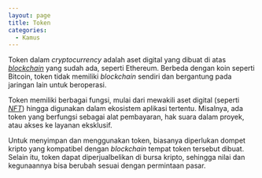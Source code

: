```yaml
---
layout: page
title: Token
categories:
  - Kamus
---
```


Token dalam *cryptocurrency* adalah aset digital yang dibuat di atas [*blockchain*](rojocrypto.com/blockchain/) yang sudah ada, seperti Ethereum. Berbeda dengan koin seperti Bitcoin, token tidak memiliki *blockchain* sendiri dan bergantung pada jaringan lain untuk beroperasi.

Token memiliki berbagai fungsi, mulai dari mewakili aset digital (seperti [*NFT*](https://rojocrypto.com/nft)) hingga digunakan dalam ekosistem aplikasi tertentu. Misalnya, ada token yang berfungsi sebagai alat pembayaran, hak suara dalam proyek, atau akses ke layanan eksklusif.

Untuk menyimpan dan menggunakan token, biasanya diperlukan dompet kripto yang kompatibel dengan *blockchain* tempat token tersebut dibuat. Selain itu, token dapat diperjualbelikan di bursa kripto, sehingga nilai dan kegunaannya bisa berubah sesuai dengan permintaan pasar.